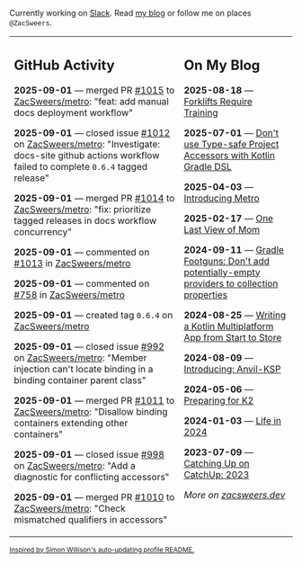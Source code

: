 Currently working on [Slack](https://slack.com/). Read [my blog](https://zacsweers.dev/) or follow me on places `@ZacSweers`.

<table><tr><td valign="top" width="60%">

## GitHub Activity
<!-- githubActivity starts -->
**2025-09-01** — merged PR [#1015](https://github.com/ZacSweers/metro/pull/1015) to [ZacSweers/metro](https://github.com/ZacSweers/metro): "feat: add manual docs deployment workflow"

**2025-09-01** — closed issue [#1012](https://github.com/ZacSweers/metro/issues/1012) on [ZacSweers/metro](https://github.com/ZacSweers/metro): "Investigate: docs-site github actions workflow failed to complete `0.6.4` tagged release"

**2025-09-01** — merged PR [#1014](https://github.com/ZacSweers/metro/pull/1014) to [ZacSweers/metro](https://github.com/ZacSweers/metro): "fix: prioritize tagged releases in docs workflow concurrency"

**2025-09-01** — commented on [#1013](https://github.com/ZacSweers/metro/issues/1013#issuecomment-3242407046) in [ZacSweers/metro](https://github.com/ZacSweers/metro)

**2025-09-01** — commented on [#758](https://github.com/ZacSweers/metro/pull/758#issuecomment-3240973534) in [ZacSweers/metro](https://github.com/ZacSweers/metro)

**2025-09-01** — created tag `0.6.4` on [ZacSweers/metro](https://github.com/ZacSweers/metro)

**2025-09-01** — closed issue [#992](https://github.com/ZacSweers/metro/issues/992) on [ZacSweers/metro](https://github.com/ZacSweers/metro): "Member injection can't locate binding in a binding container parent class"

**2025-09-01** — merged PR [#1011](https://github.com/ZacSweers/metro/pull/1011) to [ZacSweers/metro](https://github.com/ZacSweers/metro): "Disallow binding containers extending other containers"

**2025-09-01** — closed issue [#998](https://github.com/ZacSweers/metro/issues/998) on [ZacSweers/metro](https://github.com/ZacSweers/metro): "Add a diagnostic for conflicting accessors"

**2025-09-01** — merged PR [#1010](https://github.com/ZacSweers/metro/pull/1010) to [ZacSweers/metro](https://github.com/ZacSweers/metro): "Check mismatched qualifiers in accessors"
<!-- githubActivity ends -->
</td><td valign="top" width="40%">

## On My Blog
<!-- blog starts -->
**2025-08-18** — [Forklifts Require Training](https://www.zacsweers.dev/forklifts-require-training/)

**2025-07-01** — [Don't use Type-safe Project Accessors with Kotlin Gradle DSL](https://www.zacsweers.dev/dont-use-type-safe-project-accessors-with-kotlin-gradle-dsl/)

**2025-04-03** — [Introducing Metro](https://www.zacsweers.dev/introducing-metro/)

**2025-02-17** — [One Last View of Mom](https://www.zacsweers.dev/one-last-view-of-mom/)

**2024-09-11** — [Gradle Footguns: Don't add potentially-empty providers to collection properties](https://www.zacsweers.dev/gradle-footgun-adding-empty-providers-to-collection-properties/)

**2024-08-25** — [Writing a Kotlin Multiplatform App from Start to Store](https://www.zacsweers.dev/writing-a-kotlin-multiplatform-app-from-start-to-store/)

**2024-08-09** — [Introducing: Anvil-KSP](https://www.zacsweers.dev/introducing-anvil-ksp/)

**2024-05-06** — [Preparing for K2](https://www.zacsweers.dev/preparing-for-k2/)

**2024-01-03** — [Life in 2024](https://www.zacsweers.dev/life-in-2024/)

**2023-07-09** — [Catching Up on CatchUp: 2023](https://www.zacsweers.dev/catching-up-on-catchup-2023/)
<!-- blog ends -->
_More on [zacsweers.dev](https://zacsweers.dev/)_
</td></tr></table>

<sub><a href="https://simonwillison.net/2020/Jul/10/self-updating-profile-readme/">Inspired by Simon Willison's auto-updating profile README.</a></sub>